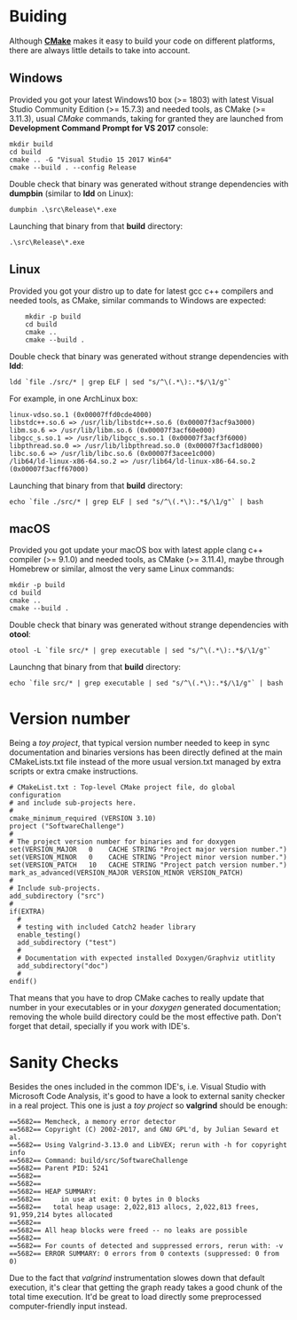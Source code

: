 # Buiding

Although [**CMake**](CMakeLists.txt) makes it easy to build your code on different platforms, there are always little details to take into account. 

## Windows

Provided you got your latest Windows10 box (>= 1803) with latest Visual Studio Community Edition (>= 15.7.3) and needed tools, as CMake (>= 3.11.3),
usual *CMake* commands, taking for granted they are launched from **Development Command Prompt for VS 2017** console:

	mkdir build
	cd build
	cmake .. -G "Visual Studio 15 2017 Win64"
	cmake --build . --config Release

Double check that binary was generated without strange dependencies with **dumpbin** (similar to **ldd** on Linux):

	dumpbin .\src\Release\*.exe

Launching that binary from that **build** directory:

	.\src\Release\*.exe

## Linux

Provided you got your distro up to date for latest gcc c++ compilers and needed tools, as CMake, similar commands to Windows are expected:

        mkdir -p build
        cd build
        cmake ..
        cmake --build .

Double check that binary was generated without strange dependencies with **ldd**:

	ldd `file ./src/* | grep ELF | sed "s/^\(.*\):.*$/\1/g"`

For example, in one ArchLinux box:

	linux-vdso.so.1 (0x00007ffd0cde4000)
	libstdc++.so.6 => /usr/lib/libstdc++.so.6 (0x00007f3acf9a3000)
	libm.so.6 => /usr/lib/libm.so.6 (0x00007f3acf60e000)
	libgcc_s.so.1 => /usr/lib/libgcc_s.so.1 (0x00007f3acf3f6000)
	libpthread.so.0 => /usr/lib/libpthread.so.0 (0x00007f3acf1d8000)
	libc.so.6 => /usr/lib/libc.so.6 (0x00007f3acee1c000)
	/lib64/ld-linux-x86-64.so.2 => /usr/lib64/ld-linux-x86-64.so.2 (0x00007f3acff67000)

Launching that binary from that **build** directory:
	
	echo `file ./src/* | grep ELF | sed "s/^\(.*\):.*$/\1/g"` | bash

## macOS

Provided you got update your macOS box with latest apple clang c++ compiler (>= 9.1.0) and needed tools, as CMake (>= 3.11.4), maybe through Homebrew or similar, almost the very same Linux commands:

	mkdir -p build
	cd build
	cmake ..
	cmake --build .

Double check that binary was generated without strange dependencies with **otool**:

	otool -L `file src/* | grep executable | sed "s/^\(.*\):.*$/\1/g"`

Launchng that binary from that **build** directory:

	echo `file src/* | grep executable | sed "s/^\(.*\):.*$/\1/g"` | bash

# Version number

Being a *toy project*, that typical version number needed to keep in sync documentation and binaries versions has been directly defined at the main CMakeLists.txt file instead of the more usual version.txt managed by extra scripts or extra cmake instructions.

	# CMakeList.txt : Top-level CMake project file, do global configuration
	# and include sub-projects here.
	#
	cmake_minimum_required (VERSION 3.10)
	project ("SoftwareChallenge")
	#
	# The project version number for binaries and for doxygen
	set(VERSION_MAJOR   0    CACHE STRING "Project major version number.")
	set(VERSION_MINOR   0    CACHE STRING "Project minor version number.")
	set(VERSION_PATCH   10   CACHE STRING "Project patch version number.")
	mark_as_advanced(VERSION_MAJOR VERSION_MINOR VERSION_PATCH)
	#
	# Include sub-projects.
	add_subdirectory ("src")
	#
	if(EXTRA)
	  #
	  # testing with included Catch2 header library
	  enable_testing()
	  add_subdirectory ("test")
	  #
	  # Documentation with expected installed Doxygen/Graphviz utitlity
  	  add_subdirectory("doc")
	  #
	endif()

That means that you have to drop CMake caches to really update that number in your executables or in your *doxygen* generated documentation; removing the whole build directory could be the most effective path. Don't forget that detail, specially if you work with IDE's.

# Sanity Checks

Besides the ones included in the common IDE's, i.e. Visual Studio with Microsoft Code Analysis, it's good to have a look to external sanity checker in a real project. This one is just a *toy project* so **valgrind** should be enough:

 
	==5682== Memcheck, a memory error detector
	==5682== Copyright (C) 2002-2017, and GNU GPL'd, by Julian Seward et al.
	==5682== Using Valgrind-3.13.0 and LibVEX; rerun with -h for copyright info
	==5682== Command: build/src/SoftwareChallenge
	==5682== Parent PID: 5241
	==5682== 
	==5682== 
	==5682== HEAP SUMMARY:
	==5682==     in use at exit: 0 bytes in 0 blocks
	==5682==   total heap usage: 2,022,813 allocs, 2,022,813 frees, 91,959,214 bytes allocated
	==5682== 
	==5682== All heap blocks were freed -- no leaks are possible
	==5682== 
	==5682== For counts of detected and suppressed errors, rerun with: -v
	==5682== ERROR SUMMARY: 0 errors from 0 contexts (suppressed: 0 from 0)

Due to the fact that *valgrind* instrumentation slowes down that default execution, it's clear that getting the graph ready takes a good chunk of the total time execution. It'd be great to load directly some preprocessed computer-friendly input instead.

